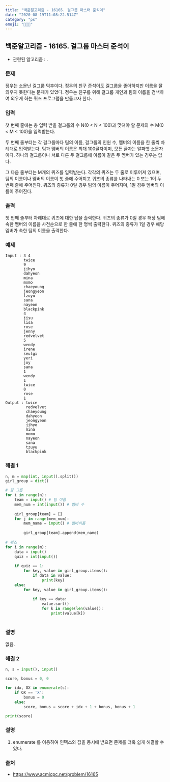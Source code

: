 ```yaml
---
title: "백준알고리즘 - 16165. 걸그룹 마스터 준석이"
date: "2020-08-19T11:08:22.514Z"
category: "ps"
emoji: "👩‍👩‍👧"
---
```


## 백준알고리즘 - 16165. 걸그룹 마스터 준석이

- 관련된 알고리즘 : .

### 문제

정우는 소문난 걸그룹 덕후이다. 정우의 친구 준석이도 걸그룹을 좋아하지만 이름을 잘 외우지 못한다는 문제가 있었다. 정우는 친구를 위해 걸그룹 개인과 팀의 이름을 검색하여 외우게 하는 퀴즈 프로그램을 만들고자 한다.

### 입력

첫 번째 줄에는 총 입력 받을 걸그룹의 수 N(0 < N < 100)과 맞혀야 할 문제의 수 M(0 < M < 100)을 입력받는다.

두 번째 줄부터는 각 걸그룹마다 팀의 이름, 걸그룹의 인원 수, 멤버의 이름을 한 줄씩 차례대로 입력받는다. 팀과 멤버의 이름은 최대 100글자이며, 모든 글자는 알파벳 소문자이다. 하나의 걸그룹이나 서로 다른 두 걸그룹에 이름이 같은 두 멤버가 있는 경우는 없다.

그 다음 줄부터는 M개의 퀴즈를 입력받는다. 각각의 퀴즈는 두 줄로 이루어져 있으며, 팀의 이름이나 멤버의 이름이 첫 줄에 주어지고 퀴즈의 종류를 나타내는 0 또는 1이 두 번째 줄에 주어진다. 퀴즈의 종류가 0일 경우 팀의 이름이 주어지며, 1일 경우 멤버의 이름이 주어진다.

### 출력

첫 번째 줄부터 차례대로 퀴즈에 대한 답을 출력한다. 퀴즈의 종류가 0일 경우 해당 팀에 속한 멤버의 이름을 사전순으로 한 줄에 한 명씩 출력한다. 퀴즈의 종류가 1일 경우 해당 멤버가 속한 팀의 이름을 출력한다.

### 예제

```
Input : 3 4
        twice
        9
        jihyo
        dahyeon
        mina
        momo
        chaeyoung
        jeongyeon
        tzuyu
        sana
        nayeon
        blackpink
        4
        jisu
        lisa
        rose
        jenny
        redvelvet
        5
        wendy
        irene
        seulgi
        yeri
        joy
        sana
        1
        wendy
        1
        twice
        0
        rose
        1
Output : twice
         redvelvet
         chaeyoung
         dahyeon
         jeongyeon
         jihyo
         mina
         momo
         nayeon
         sana
         tzuyu
         blackpink
```

### 해결 1

```python
n, m = map(int, input().split())
girl_group = dict()

# 걸 그룹
for i in range(n):
    team = input() # 팀 이름
    mem_num = int(input()) # 멤버 수
    
    girl_group[team] = []
    for j in range(mem_num):
        mem_name = input() # 멤버이름
        
        girl_group[team].append(mem_name) 
          
# 퀴즈
for i in range(m):
    data = input()
    quiz = int(input())
    
    if quiz == 1:
        for key, value in girl_group.items():
            if data in value:
                print(key)
    else:
        for key, value in girl_group.items():
            
            if key == data:
                value.sort()
                for k in range(len(value)):
                    print(value[k])
    
```

### 설명

없음.

### 해결 2

```python
n, s = input(), input()

score, bonus = 0, 0

for idx, OX in enumerate(s):
    if OX == 'X':
        bonus = 0
    else:
        score, bonus = score + idx + 1 + bonus, bonus + 1    

print(score)
```

### 설명

1. enumerate 를 이용하여 인덱스와 값을 동시에 받으면 문제를 더욱 쉽게 해결할 수 있다.

### 출처

- https://www.acmicpc.net/problem/16165
